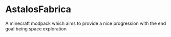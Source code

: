# AstalosFabrica
A minecraft modpack which aims to provide a nice progression with the end goal being space exploration
